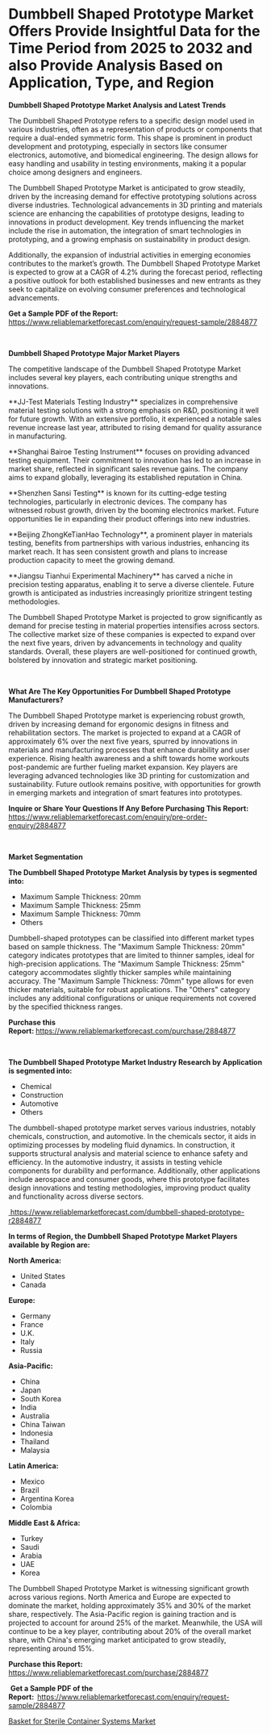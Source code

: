 <p><h1>Dumbbell Shaped Prototype Market Offers Provide Insightful Data for the Time Period from 2025 to 2032 and also Provide Analysis Based on Application, Type, and Region</h1></p><p><strong>Dumbbell Shaped Prototype Market Analysis and Latest Trends</strong></p>
<p><p>The Dumbbell Shaped Prototype refers to a specific design model used in various industries, often as a representation of products or components that require a dual-ended symmetric form. This shape is prominent in product development and prototyping, especially in sectors like consumer electronics, automotive, and biomedical engineering. The design allows for easy handling and usability in testing environments, making it a popular choice among designers and engineers.</p><p>The Dumbbell Shaped Prototype Market is anticipated to grow steadily, driven by the increasing demand for effective prototyping solutions across diverse industries. Technological advancements in 3D printing and materials science are enhancing the capabilities of prototype designs, leading to innovations in product development. Key trends influencing the market include the rise in automation, the integration of smart technologies in prototyping, and a growing emphasis on sustainability in product design.</p><p>Additionally, the expansion of industrial activities in emerging economies contributes to the market’s growth. The Dumbbell Shaped Prototype Market is expected to grow at a CAGR of 4.2% during the forecast period, reflecting a positive outlook for both established businesses and new entrants as they seek to capitalize on evolving consumer preferences and technological advancements.</p></p>
<p><strong>Get a Sample PDF of the Report:&nbsp;</strong> <a href="https://www.reliablemarketforecast.com/enquiry/request-sample/2884877?utm_campaign=3071&utm_medium=2&utm_source=Github&utm_content=ia&utm_term=13032025&utm_id=dumbbell-shaped-prototype">https://www.reliablemarketforecast.com/enquiry/request-sample/2884877</a></p>
<p>&nbsp;</p>
<p><strong>Dumbbell Shaped Prototype Major Market Players</strong></p>
<p><p>The competitive landscape of the Dumbbell Shaped Prototype Market includes several key players, each contributing unique strengths and innovations. </p><p>**JJ-Test Materials Testing Industry** specializes in comprehensive material testing solutions with a strong emphasis on R&D, positioning it well for future growth. With an extensive portfolio, it experienced a notable sales revenue increase last year, attributed to rising demand for quality assurance in manufacturing.</p><p>**Shanghai Bairoe Testing Instrument** focuses on providing advanced testing equipment. Their commitment to innovation has led to an increase in market share, reflected in significant sales revenue gains. The company aims to expand globally, leveraging its established reputation in China.</p><p>**Shenzhen Sansi Testing** is known for its cutting-edge testing technologies, particularly in electronic devices. The company has witnessed robust growth, driven by the booming electronics market. Future opportunities lie in expanding their product offerings into new industries.</p><p>**Beijing ZhongKeTianHao Technology**, a prominent player in materials testing, benefits from partnerships with various industries, enhancing its market reach. It has seen consistent growth and plans to increase production capacity to meet the growing demand.</p><p>**Jiangsu Tianhui Experimental Machinery** has carved a niche in precision testing apparatus, enabling it to serve a diverse clientele. Future growth is anticipated as industries increasingly prioritize stringent testing methodologies.</p><p>The Dumbbell Shaped Prototype Market is projected to grow significantly as demand for precise testing in material properties intensifies across sectors. The collective market size of these companies is expected to expand over the next five years, driven by advancements in technology and quality standards. Overall, these players are well-positioned for continued growth, bolstered by innovation and strategic market positioning.</p></p>
<p>&nbsp;</p>
<p><strong>What Are The Key Opportunities For Dumbbell Shaped Prototype Manufacturers?</strong></p>
<p><p>The Dumbbell Shaped Prototype market is experiencing robust growth, driven by increasing demand for ergonomic designs in fitness and rehabilitation sectors. The market is projected to expand at a CAGR of approximately 6% over the next five years, spurred by innovations in materials and manufacturing processes that enhance durability and user experience. Rising health awareness and a shift towards home workouts post-pandemic are further fueling market expansion. Key players are leveraging advanced technologies like 3D printing for customization and sustainability. Future outlook remains positive, with opportunities for growth in emerging markets and integration of smart features into prototypes.</p></p>
<p><strong>Inquire or Share Your Questions If Any Before Purchasing This Report:</strong> <a href="https://www.reliablemarketforecast.com/enquiry/pre-order-enquiry/2884877?utm_campaign=3071&utm_medium=2&utm_source=Github&utm_content=ia&utm_term=13032025&utm_id=dumbbell-shaped-prototype">https://www.reliablemarketforecast.com/enquiry/pre-order-enquiry/2884877</a></p>
<p>&nbsp;</p>
<p><strong>Market Segmentation</strong></p>
<p><strong>The Dumbbell Shaped Prototype Market Analysis by types is segmented into:</strong></p>
<p><ul><li>Maximum Sample Thickness: 20mm</li><li>Maximum Sample Thickness: 25mm</li><li>Maximum Sample Thickness: 70mm</li><li>Others</li></ul></p>
<p><p>Dumbbell-shaped prototypes can be classified into different market types based on sample thickness. The "Maximum Sample Thickness: 20mm" category indicates prototypes that are limited to thinner samples, ideal for high-precision applications. The "Maximum Sample Thickness: 25mm" category accommodates slightly thicker samples while maintaining accuracy. The "Maximum Sample Thickness: 70mm" type allows for even thicker materials, suitable for robust applications. The "Others" category includes any additional configurations or unique requirements not covered by the specified thickness ranges.</p></p>
<p><strong>Purchase this Report:&nbsp;</strong><a href="https://www.reliablemarketforecast.com/purchase/2884877?utm_campaign=3071&utm_medium=2&utm_source=Github&utm_content=ia&utm_term=13032025&utm_id=dumbbell-shaped-prototype">https://www.reliablemarketforecast.com/purchase/2884877</a></p>
<p>&nbsp;</p>
<p><strong>The Dumbbell Shaped Prototype Market Industry Research by Application is segmented into:</strong></p>
<p><ul><li>Chemical</li><li>Construction</li><li>Automotive</li><li>Others</li></ul></p>
<p><p>The dumbbell-shaped prototype market serves various industries, notably chemicals, construction, and automotive. In the chemicals sector, it aids in optimizing processes by modeling fluid dynamics. In construction, it supports structural analysis and material science to enhance safety and efficiency. In the automotive industry, it assists in testing vehicle components for durability and performance. Additionally, other applications include aerospace and consumer goods, where this prototype facilitates design innovations and testing methodologies, improving product quality and functionality across diverse sectors.</p></p>
<p><a href="https://www.reliablemarketforecast.com/dumbbell-shaped-prototype-r2884877?utm_campaign=3071&utm_medium=2&utm_source=Github&utm_content=ia&utm_term=13032025&utm_id=dumbbell-shaped-prototype">&nbsp;https://www.reliablemarketforecast.com/dumbbell-shaped-prototype-r2884877</a></p>
<p><strong>In terms of Region, the Dumbbell Shaped Prototype Market Players available by Region are:</strong></p>
<p>
    <p> <strong> North America: </strong>
        <ul>
            <li>United States</li>
            <li>Canada</li>
        </ul>
        </p> 
    <p> <strong> Europe: </strong>
        <ul>
            <li>Germany</li>
            <li>France</li>
            <li>U.K.</li>
            <li>Italy</li>
            <li>Russia</li>
        </ul>
        </p> 
    <p> <strong> Asia-Pacific: </strong>
        <ul>
            <li>China</li>
            <li>Japan</li>
            <li>South Korea</li>
            <li>India</li>
            <li>Australia</li>
            <li>China Taiwan</li>
            <li>Indonesia</li>
            <li>Thailand</li>
            <li>Malaysia</li>
        </ul>
        </p> 
    <p> <strong> Latin America: </strong>
        <ul>
            <li>Mexico</li>
            <li>Brazil</li>
            <li>Argentina Korea</li>
            <li>Colombia</li>
        </ul>
        </p> 
    <p> <strong> Middle East & Africa: </strong>
        <ul>
            <li>Turkey</li>
            <li>Saudi</li>
            <li>Arabia</li>
            <li>UAE</li>
            <li>Korea</li>
        </ul>
    </p>
    </p>
<p><p>The Dumbbell Shaped Prototype Market is witnessing significant growth across various regions. North America and Europe are expected to dominate the market, holding approximately 35% and 30% of the market share, respectively. The Asia-Pacific region is gaining traction and is projected to account for around 25% of the market. Meanwhile, the USA will continue to be a key player, contributing about 20% of the overall market share, with China's emerging market anticipated to grow steadily, representing around 15%.</p></p>
<p><strong>Purchase this Report: </strong><a href="https://www.reliablemarketforecast.com/purchase/2884877?utm_campaign=3071&utm_medium=2&utm_source=Github&utm_content=ia&utm_term=13032025&utm_id=dumbbell-shaped-prototype">https://www.reliablemarketforecast.com/purchase/2884877</a></p>
<p>&nbsp;<strong>Get a Sample PDF of the Report:&nbsp;&nbsp;</strong><a href="https://www.reliablemarketforecast.com/enquiry/request-sample/2884877?utm_campaign=3071&utm_medium=2&utm_source=Github&utm_content=ia&utm_term=13032025&utm_id=dumbbell-shaped-prototype">https://www.reliablemarketforecast.com/enquiry/request-sample/2884877</a></p>
<p><strong></strong></p>
<p><p><a href="https://github.com/leyesamilej/Market-Research-Report-List-1/blob/main/basket-for-sterile-container-systems-market.md?utm_campaign=3071&utm_medium=2&utm_source=Github&utm_content=ia&utm_term=13032025&utm_id=dumbbell-shaped-prototype">Basket for Sterile Container Systems Market</a></p></p>